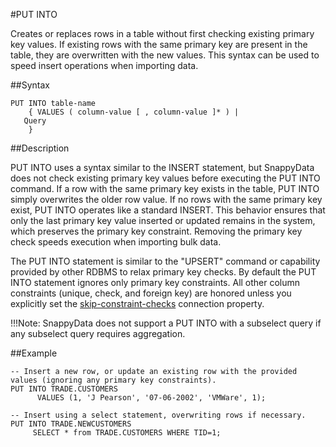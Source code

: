 #PUT INTO

Creates or replaces rows in a table without first checking existing primary key values. If existing rows with the same primary key are present in the table, they are overwritten with the new values. This syntax can be used to speed insert operations when importing data. 

##Syntax

``` pre
PUT INTO table-name
    { VALUES ( column-value [ , column-value ]* ) |
   Query
    }
```

<a id="reference_2A553C72CF7346D890FC904D8654E062__section_69794C56F9E840C991CE0B3A699D6013"></a>
##Description

PUT INTO uses a syntax similar to the INSERT statement, but SnappyData does not check existing primary key values before executing the PUT INTO command. If a row with the same primary key exists in the table, PUT INTO simply overwrites the older row value. If no rows with the same primary key exist, PUT INTO operates like a standard INSERT. This behavior ensures that only the last primary key value inserted or updated remains in the system, which preserves the primary key constraint. Removing the primary key check speeds execution when importing bulk data.

The PUT INTO statement is similar to the "UPSERT" command or capability provided by other RDBMS to relax primary key checks. By default the PUT INTO statement ignores only primary key constraints. All other column constraints (unique, check, and foreign key) are honored unless you explicitly set the [skip-constraint-checks](../../reference/configuration_parameters/skip-constraint-checks.md) connection property.

!!!Note: 
	SnappyData does not support a PUT INTO with a subselect query if any subselect query requires aggregation.

##Example

``` pre
-- Insert a new row, or update an existing row with the provided values (ignoring any primary key constraints).
PUT INTO TRADE.CUSTOMERS
      VALUES (1, 'J Pearson', '07-06-2002', 'VMWare', 1);

-- Insert using a select statement, overwriting rows if necessary.
PUT INTO TRADE.NEWCUSTOMERS
     SELECT * from TRADE.CUSTOMERS WHERE TID=1;
```



